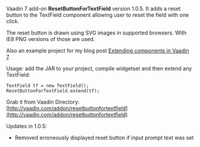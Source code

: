 Vaadin 7 add-on **ResetButtonForTextField** version 1.0.5. It adds a reset button to the TextField 
component allowing user to reset the field with one click.

The reset button is drawn using SVG images in supported browsers. With IE8 PNG versions of those are used.

Also an example project for my blog post [Extending components in Vaadin 7](https://vaadin.com/blog/-/blogs/extending-components-in-vaadin-7).

Usage: add the JAR to your project, compile widgetset and then extend any TextField:

    TextField tf = new TextField();
    ResetButtonForTextField.extend(tf);

Grab it from Vaadin Directory: [http://vaadin.com/addon/resetbuttonfortextfield](http://vaadin.com/addon/resetbuttonfortextfield)

Updates in 1.0.5:  
- Removed erroneously displayed reset button if input prompt text was set